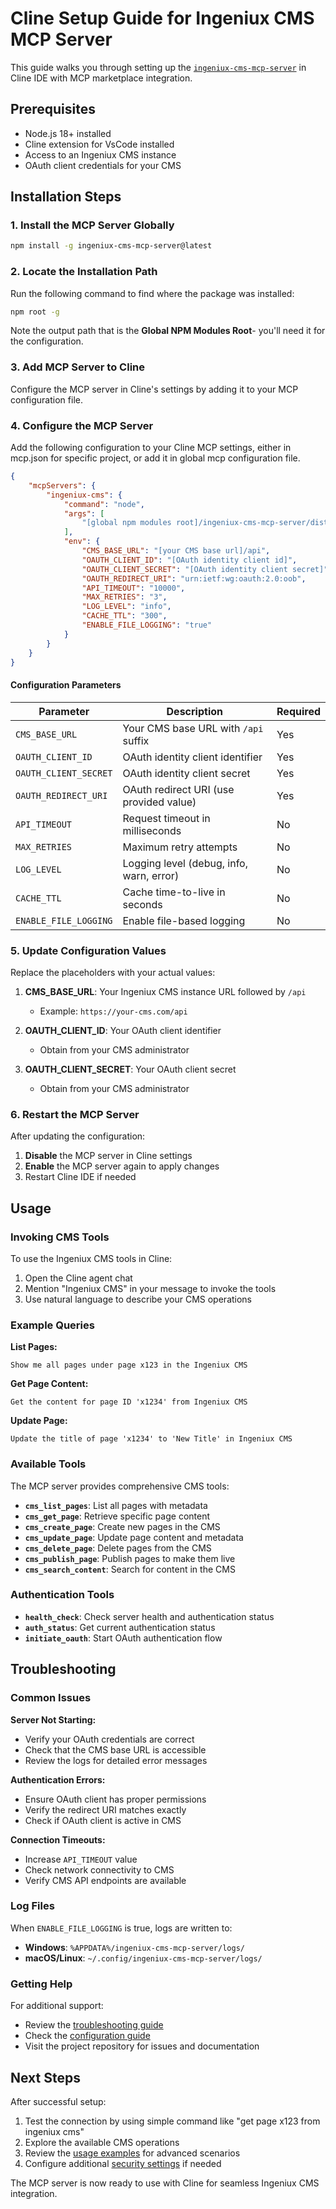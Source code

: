 # Cline Setup Guide for Ingeniux CMS MCP Server

This guide walks you through setting up the [`ingeniux-cms-mcp-server`](../README.md) in Cline IDE with MCP marketplace integration.

## Prerequisites

- Node.js 18+ installed
- Cline extension for VsCode installed
- Access to an Ingeniux CMS instance
- OAuth client credentials for your CMS

## Installation Steps

### 1. Install the MCP Server Globally

```bash
npm install -g ingeniux-cms-mcp-server@latest
```

### 2. Locate the Installation Path

Run the following command to find where the package was installed:

```bash
npm root -g
```

Note the output path that is the **Global NPM Modules Root**- you'll need it for the configuration.

### 3. Add MCP Server to Cline

Configure the MCP server in Cline's settings by adding it to your MCP configuration file.

### 4. Configure the MCP Server

Add the following configuration to your Cline MCP settings, either in mcp.json for specific project, or add it in global mcp configuration file.

```json
{
	"mcpServers": {
		"ingeniux-cms": {
			"command": "node",
			"args": [
				"[global npm modules root]/ingeniux-cms-mcp-server/dist/index.js"
			],
			"env": {
				"CMS_BASE_URL": "[your CMS base url]/api",
				"OAUTH_CLIENT_ID": "[OAuth identity client id]",
				"OAUTH_CLIENT_SECRET": "[OAuth identity client secret]",
				"OAUTH_REDIRECT_URI": "urn:ietf:wg:oauth:2.0:oob",
				"API_TIMEOUT": "10000",
				"MAX_RETRIES": "3",
				"LOG_LEVEL": "info",
				"CACHE_TTL": "300",
				"ENABLE_FILE_LOGGING": "true"
			}
		}
	}
}
```

#### Configuration Parameters

| Parameter | Description | Required |
|-----------|-------------|----------|
| `CMS_BASE_URL` | Your CMS base URL with `/api` suffix | Yes |
| `OAUTH_CLIENT_ID` | OAuth identity client identifier | Yes |
| `OAUTH_CLIENT_SECRET` | OAuth identity client secret | Yes |
| `OAUTH_REDIRECT_URI` | OAuth redirect URI (use provided value) | Yes |
| `API_TIMEOUT` | Request timeout in milliseconds | No |
| `MAX_RETRIES` | Maximum retry attempts | No |
| `LOG_LEVEL` | Logging level (debug, info, warn, error) | No |
| `CACHE_TTL` | Cache time-to-live in seconds | No |
| `ENABLE_FILE_LOGGING` | Enable file-based logging | No |

### 5. Update Configuration Values

Replace the placeholders with your actual values:

1. **CMS_BASE_URL**: Your Ingeniux CMS instance URL followed by `/api`
   - Example: `https://your-cms.com/api`

2. **OAUTH_CLIENT_ID**: Your OAuth client identifier
   - Obtain from your CMS administrator

3. **OAUTH_CLIENT_SECRET**: Your OAuth client secret
   - Obtain from your CMS administrator

### 6. Restart the MCP Server

After updating the configuration:

1. **Disable** the MCP server in Cline settings
2. **Enable** the MCP server again to apply changes
3. Restart Cline IDE if needed

## Usage

### Invoking CMS Tools

To use the Ingeniux CMS tools in Cline:

1. Open the Cline agent chat
2. Mention "Ingeniux CMS" in your message to invoke the tools
3. Use natural language to describe your CMS operations

### Example Queries

**List Pages:**
```
Show me all pages under page x123 in the Ingeniux CMS
```

**Get Page Content:**
```
Get the content for page ID 'x1234' from Ingeniux CMS
```

**Update Page:**
```
Update the title of page 'x1234' to 'New Title' in Ingeniux CMS
```

### Available Tools

The MCP server provides comprehensive CMS tools:

- **`cms_list_pages`**: List all pages with metadata
- **`cms_get_page`**: Retrieve specific page content
- **`cms_create_page`**: Create new pages in the CMS
- **`cms_update_page`**: Update page content and metadata
- **`cms_delete_page`**: Delete pages from the CMS
- **`cms_publish_page`**: Publish pages to make them live
- **`cms_search_content`**: Search for content in the CMS

### Authentication Tools

- **`health_check`**: Check server health and authentication status
- **`auth_status`**: Get current authentication status
- **`initiate_oauth`**: Start OAuth authentication flow

## Troubleshooting

### Common Issues

**Server Not Starting:**
- Verify your OAuth credentials are correct
- Check that the CMS base URL is accessible
- Review the logs for detailed error messages

**Authentication Errors:**
- Ensure OAuth client has proper permissions
- Verify the redirect URI matches exactly
- Check if OAuth client is active in CMS

**Connection Timeouts:**
- Increase `API_TIMEOUT` value
- Check network connectivity to CMS
- Verify CMS API endpoints are available

### Log Files

When `ENABLE_FILE_LOGGING` is true, logs are written to:
- **Windows**: `%APPDATA%/ingeniux-cms-mcp-server/logs/`
- **macOS/Linux**: `~/.config/ingeniux-cms-mcp-server/logs/`

### Getting Help

For additional support:
- Review the [troubleshooting guide](docs/troubleshooting-guide.md)
- Check the [configuration guide](docs/configuration-guide.md)
- Visit the project repository for issues and documentation

## Next Steps

After successful setup:
1. Test the connection by using simple command like "get page x123 from ingeniux cms"
2. Explore the available CMS operations
3. Review the [usage examples](docs/usage-examples.md) for advanced scenarios
4. Configure additional [security settings](docs/security-guide.md) if needed

The MCP server is now ready to use with Cline for seamless Ingeniux CMS integration.